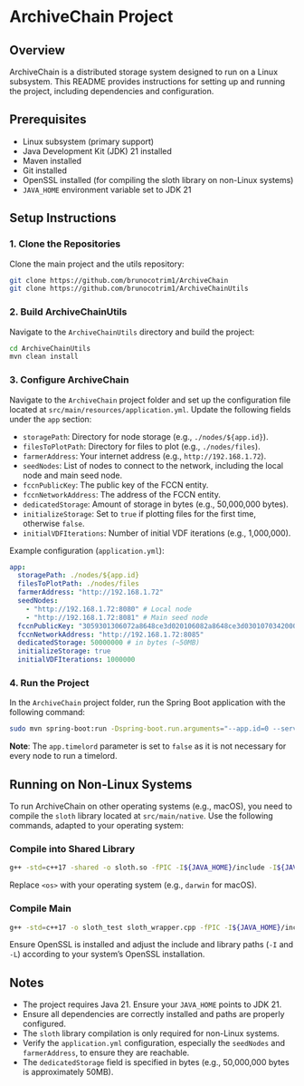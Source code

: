 # ArchiveChain Project

## Overview
ArchiveChain is a distributed storage system designed to run on a Linux subsystem. This README provides instructions for setting up and running the project, including dependencies and configuration.

## Prerequisites
- Linux subsystem (primary support)
- Java Development Kit (JDK) 21 installed
- Maven installed
- Git installed
- OpenSSL installed (for compiling the sloth library on non-Linux systems)
- `JAVA_HOME` environment variable set to JDK 21

## Setup Instructions

### 1. Clone the Repositories
Clone the main project and the utils repository:
```bash
git clone https://github.com/brunocotrim1/ArchiveChain
git clone https://github.com/brunocotrim1/ArchiveChainUtils
```

### 2. Build ArchiveChainUtils
Navigate to the `ArchiveChainUtils` directory and build the project:
```bash
cd ArchiveChainUtils
mvn clean install
```

### 3. Configure ArchiveChain
Navigate to the `ArchiveChain` project folder and set up the configuration file located at `src/main/resources/application.yml`. Update the following fields under the `app` section:
- `storagePath`: Directory for node storage (e.g., `./nodes/${app.id}`).
- `filesToPlotPath`: Directory for files to plot (e.g., `./nodes/files`).
- `farmerAddress`: Your internet address (e.g., `http://192.168.1.72`).
- `seedNodes`: List of nodes to connect to the network, including the local node and main seed node.
- `fccnPublicKey`: The public key of the FCCN entity.
- `fccnNetworkAddress`: The address of the FCCN entity.
- `dedicatedStorage`: Amount of storage in bytes (e.g., 50,000,000 bytes).
- `initializeStorage`: Set to `true` if plotting files for the first time, otherwise `false`.
- `initialVDFIterations`: Number of initial VDF iterations (e.g., 1,000,000).

Example configuration (`application.yml`):
```yaml
app:
  storagePath: ./nodes/${app.id}
  filesToPlotPath: ./nodes/files
  farmerAddress: "http://192.168.1.72"
  seedNodes:
    - "http://192.168.1.72:8080" # Local node
    - "http://192.168.1.72:8081" # Main seed node
  fccnPublicKey: "3059301306072a8648ce3d020106082a8648ce3d03010703420004e4a88d98f5ece99dae11bd4309307557e24876c2d389932c7b83f4c6012c41c803638b9aa38257f33d0a4137c9371fd59c13536ff807fa80261c8596d717d493"
  fccnNetworkAddress: "http://192.168.1.72:8085"
  dedicatedStorage: 50000000 # in bytes (~50MB)
  initializeStorage: true
  initialVDFIterations: 1000000
```

### 4. Run the Project
In the `ArchiveChain` project folder, run the Spring Boot application with the following command:
```bash
sudo mvn spring-boot:run -Dspring-boot.run.arguments="--app.id=0 --server.port=8080 --app.timelord=false"
```
**Note**: The `app.timelord` parameter is set to `false` as it is not necessary for every node to run a timelord.

## Running on Non-Linux Systems
To run ArchiveChain on other operating systems (e.g., macOS), you need to compile the `sloth` library located at `src/main/native`. Use the following commands, adapted to your operating system:

### Compile into Shared Library
```bash
g++ -std=c++17 -shared -o sloth.so -fPIC -I${JAVA_HOME}/include -I${JAVA_HOME}/include/<os> sloth_wrapper.cpp sloth256_189.o -I/opt/homebrew/opt/openssl@3/include/ -L/opt/homebrew/opt/openssl@3/lib/ -lcrypto
```
Replace `<os>` with your operating system (e.g., `darwin` for macOS).

### Compile Main
```bash
g++ -std=c++17 -o sloth_test sloth_wrapper.cpp -fPIC -I${JAVA_HOME}/include -I${JAVA_HOME}/include/<os> sloth256_189.o -I/opt/homebrew/opt/openssl@3/include/ -L/opt/homebrew/opt/openssl@3/lib/ -lcrypto
```

Ensure OpenSSL is installed and adjust the include and library paths (`-I` and `-L`) according to your system’s OpenSSL installation.

## Notes
- The project requires Java 21. Ensure your `JAVA_HOME` points to JDK 21.
- Ensure all dependencies are correctly installed and paths are properly configured.
- The `sloth` library compilation is only required for non-Linux systems.
- Verify the `application.yml` configuration, especially the `seedNodes` and `farmerAddress`, to ensure they are reachable.
- The `dedicatedStorage` field is specified in bytes (e.g., 50,000,000 bytes is approximately 50MB).
